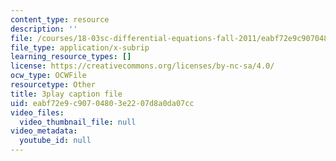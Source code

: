 ```yaml
---
content_type: resource
description: ''
file: /courses/18-03sc-differential-equations-fall-2011/eabf72e9c90704803e2207d8a0da07cc_zreI4HllD80.srt
file_type: application/x-subrip
learning_resource_types: []
license: https://creativecommons.org/licenses/by-nc-sa/4.0/
ocw_type: OCWFile
resourcetype: Other
title: 3play caption file
uid: eabf72e9-c907-0480-3e22-07d8a0da07cc
video_files:
  video_thumbnail_file: null
video_metadata:
  youtube_id: null
---
```

